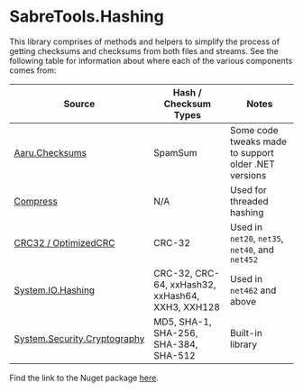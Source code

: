 # SabreTools.Hashing

This library comprises of methods and helpers to simplify the process of getting checksums and checksums from both files and streams. See the following table for information about where each of the various components comes from:

| Source | Hash / Checksum Types | Notes |
| --- | --- | --- |
| [Aaru.Checksums](https://github.com/aaru-dps/Aaru.Checksums) | SpamSum | Some code tweaks made to support older .NET versions |
| [Compress](https://github.com/RomVault/RVWorld/tree/master/Compress) | N/A | Used for threaded hashing |
| [CRC32 / OptimizedCRC](https://gitlab.com/eugene77/CRC32) | CRC-32 | Used in `net20`, `net35`, `net40`, and `net452` |
| [System.IO.Hashing](https://www.nuget.org/packages/System.IO.Hashing) | CRC-32, CRC-64, xxHash32, xxHash64, XXH3, XXH128 | Used in `net462` and above |
| [System.Security.Cryptography](https://learn.microsoft.com/en-us/dotnet/api/system.security.cryptography) | MD5, SHA-1, SHA-256, SHA-384, SHA-512 | Built-in library |

Find the link to the Nuget package [here](https://www.nuget.org/packages/SabreTools.Hashing).
